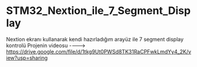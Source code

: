 # STM32_Nextion_ile_7_Segment_Display
Nextion ekranı kullanarak kendi hazırladığım arayüz ile 7 segment display kontrolü 
Projenin videosu ----> https://drive.google.com/file/d/1tkg9Ut0PWSd8TK31RaCPFwkLmdYy4_2K/view?usp=sharing

